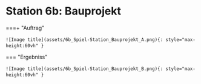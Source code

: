 
# Station 6b: Bauprojekt


===+ "Auftrag"

    ![Image title](assets/6b_Spiel-Station_Bauprojekt_A.png){: style="max-height:60vh" }


=== "Ergebniss"

    ![Image title](assets/6b_Spiel-Station_Bauprojekt_B.png){: style="max-height:60vh" }
